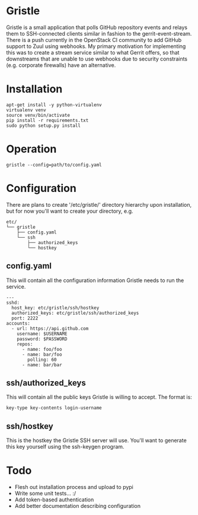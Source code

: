 Gristle
=======

Gristle is a small application that polls GitHub repository events and relays
them to SSH-connected clients similar in fashion to the gerrit-event-stream.
There is a push currently in the OpenStack CI community to add GitHub support
to Zuul using webhooks.  My primary motivation for implementing this was to
create a stream service similar to what Gerrit offers, so that downstreams
that are unable to use webhooks due to security constraints (e.g. corporate
firewalls) have an alternative.

Installation
============

    apt-get install -y python-virtualenv
    virtualenv venv
    source venv/bin/activate
    pip install -r requirements.txt
    sudo python setup.py install

Operation
=========

    gristle --config=path/to/config.yaml

Configuration
=============

There are plans to create '/etc/gristle/' directory hierarchy upon
installation, but for now you'll want to create your directory, e.g.

    etc/
    └── gristle
        ├── config.yaml
        └── ssh
            ├── authorized_keys
            └── hostkey


config.yaml
-----------

This will contain all the configuration information Gristle needs to run the
service.

    ---
    sshd:
      host_key: etc/gristle/ssh/hostkey
      authorized_keys: etc/gristle/ssh/authorized_keys
      port: 2222
    accounts:
      - url: https://api.github.com
        username: $USERNAME
        password: $PASSWORD
        repos:
          - name: foo/foo
          - name: bar/foo
            polling: 60
          - name: bar/bar

ssh/authorized_keys
--------------------

This will contain all the public keys Gristle is willing to accept.  The
format is:

    key-type key-contents login-username

ssh/hostkey
-----------

This is the hostkey the Gristle SSH server will use.  You'll want to generate
this key yourself using the ssh-keygen program.

Todo
====

 * Flesh out installation process and upload to pypi
 * Write some unit tests... :/
 * Add token-based authentication
 * Add better documentation describing configuration
